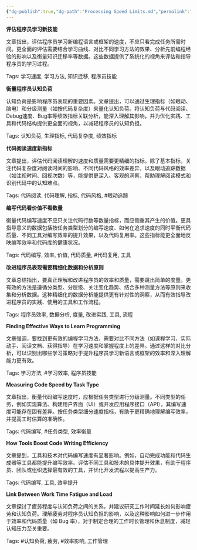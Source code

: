 ```yaml
---
{"dg-publish":true,"dg-path":"Processing Speed Limits.md","permalink":"/processing-speed-limits/","title":"Processing Speed Limits","created":"2025-04-17T19:38:00.000Z","updated":"2025-04-17 19:38"}
---
```



**评估程序员学习新技能**

文章指出，评估程序员学习新编程语言或框架的速度，不应只看完成任务所需时间。更全面的评估需要结合学习曲线、对比不同学习方法的效果、分析先前编程经验的影响以及衡量知识迁移率等数据。这些数据提供了系统化的视角来评估和指导程序员的学习过程。

Tags: 学习速度, 学习方法, 知识迁移, 程序员技能

**衡量程序员认知负荷**

认知负荷是影响程序员表现的重要因素。文章提出，可以通过生理指标（如眼动、脑电）和分级测量（如按代码复杂度）来量化认知负荷。将认知负荷与代码阅读、Debug速度、Bug率等绩效指标关联分析，能深入理解其影响，并为优化实践、工具和代码结构提供更全面的视角，以减轻程序员的认知负担。

Tags: 认知负荷, 生理指标, 代码复杂度, 绩效指标


**代码阅读速度新指标**

文章提出，评估代码阅读理解的速度和质量需要更精细的指标。除了基本指标，关注代码复杂度对阅读时间的影响、不同代码风格的效率差异，以及眼动追踪数据（如注视时间、回视次数）等，能提供更深入、客观的洞察，帮助理解阅读模式和识别代码中的认知难点。

Tags: 代码阅读, 代码理解, 指标, 代码风格, #眼动追踪

**编写代码看价值不看数量**

衡量代码编写速度不应只关注代码行数等数量指标，而应侧重其产生的价值。更具指导意义的数据包括按任务类型划分的编写速度、如何在追求速度的同时平衡代码质量、不同工具对编写效率的提升效果，以及代码复用率。这些指标能更全面地反映编写效率和代码库的健康状况。

Tags: 代码编写, 效率, 价值, 代码质量, #代码复用, 工具



**改进程序员表现需要精细化数据和分析原则**

文章总结指出，要真正理解和改进程序员的效率和质量，需要跳出简单的度量。更有效的方法是遵循分类型、分层级、关注变化趋势、结合多种测量方法等原则来收集和分析数据。这种精细化的数据分析能提供更有针对性的洞察，从而有效指导改进程序员的实践、使用的工具和工作流程。

Tags: 程序员效率, 数据分析, 度量, 改进实践, 工具, 流程


**Finding Effective Ways to Learn Programming**

文章强调，要找到更有效的编程学习方法，需要对比不同方法（如课程学习、实际动手、阅读文档、获得指导）在学习速度和掌握程度上的差异。通过这样的对比分析，可以识别出哪些学习策略对于提升程序员学习新语言或框架的效率和深入理解能力更有效。

Tags: 学习方法, #学习效率, 程序员技能

**Measuring Code Speed by Task Type**

文章指出，衡量代码编写速度时，应根据任务类型进行分级测量。不同类型的任务，例如实现算法、构建用户界面（UI）或开发应用程序接口（API），其编写速度可能存在固有差异。按任务类型细分速度指标，有助于更精确地理解编写效率，并提高工时估算的准确性。

Tags: 代码编写, #任务类型, 效率衡量

**How Tools Boost Code Writing Efficiency**

文章提到，工具和技术对代码编写速度有显著影响。例如，自动完成功能和代码生成器等工具都能提升编写效率。评估不同工具和技术的具体提升效果，有助于程序员、团队或组织选择最有效的工具，并优化开发流程以提高生产力。

Tags: 代码编写, 工具, 效率提升

**Link Between Work Time Fatigue and Load**

文章探讨了疲劳程度与认知负荷之间的关系，并建议研究工作时间延长如何影响疲劳和认知负荷。理解疲劳对程序员认知负担的影响，以及这种影响如何进一步作用于效率和代码质量（如 Bug 率），对于制定合理的工作时长管理和休息制度，减轻认知压力至关重要。

Tags: #认知负荷, 疲劳, #效率影响, 工作管理